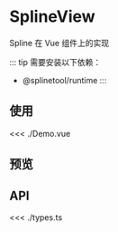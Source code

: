 <script setup lang="ts">
import Demo from './Demo.vue'
</script>

# SplineView

Spline 在 Vue 组件上的实现

::: tip
需要安装以下依赖：

+ @splinetool/runtime
:::

## 使用

<<< ./Demo.vue

## 预览

<Demo />

## API

<<< ./types.ts
